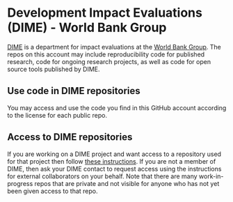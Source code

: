 # Development Impact Evaluations (DIME) - World Bank Group

[DIME](https://www.worldbank.org/en/research/dime) is 
a department for impact evaluations at 
the [World Bank Group](https://www.worldbank.org). 
The repos on this account may include reproducibility code for published research, 
code for ongoing research projects, as well as code for open source tools published by DIME.

## Use code in DIME repositories
You may access and use the code you find in this GitHub account
according to the license for each public repo. 

## Access to DIME repositories
If you are working on a DIME project and want access to a repository used for that project then follow
[these instructions](https://github.com/dime-worldbank/dime-account-admin/blob/main/README.md).
If you are not a member of DIME, 
then ask your DIME contact to request access using 
the instructions for external collaborators on your behalf.
Note that there are many work-in-progress repos that are private 
and not visible for anyone who has not yet been given access to that repo. 
